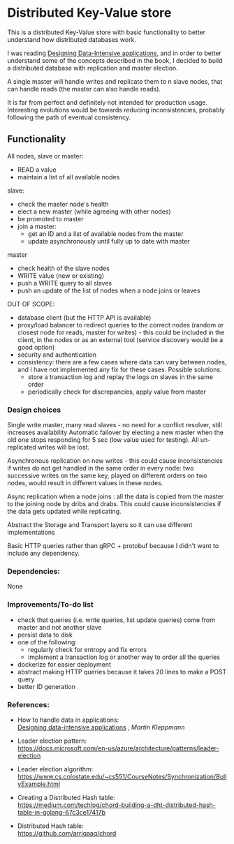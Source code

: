 # Distributed Key-Value store

This is a distributed Key-Value store with basic functionality to better
understand how distributed databases work.

I was reading [Designing Data-Intensive applications](https://www.goodreads.com/book/show/23463279-designing-data-intensive-applications),
and in order to better understand some of the concepts described in the book,
I decided to build a distributed database with replication and master election.

A single master will handle writes and replicate them to n slave nodes, that can
handle reads (the master can also handle reads).

It is far from perfect and definitely not intended for production usage.
Interesting evolutions would be towards reducing inconsistencies, probably
following the path of eventual consistency.

## Functionality

All nodes, slave or master:
- READ a value
- maintain a list of all available nodes

slave:
- check the master node's health
- elect a new master (while agreeing with other nodes)
- be promoted to master
- join a master:
    - get an ID and a list of available nodes from the master
    - update asynchronously until fully up to date with master

master
- check health of the slave nodes
- WRITE value (new or existing)
- push a WRITE query to all slaves
- push an update of the list of nodes when a node joins or leaves 

OUT OF SCOPE:
- database client (but the HTTP API is available)
- proxy/load balancer to redirect queries to the correct nodes (random or
closest node for reads, master for writes) - this could be included in the client,
    in the nodes or as an external tool (service discovery would be a good option)
- security and authentication
- consistency: there are a few cases where data can vary between nodes, and I have
not implemented any fix for these cases. Possible solutions:
    - store a transaction log and replay the logs on slaves in the same order
    - periodically check for discrepancies, apply value from master

### Design choices

Single write master, many read slaves - no need for a conflict resolver, still
increases availability
Automatic failover by electing a new master when the old one stops responding
for 5 sec (low value used for testing). All un-replicated writes will be lost.

Asynchronous replication on new writes - this could cause inconsistencies if
writes do not get handled in the same order in every node: two successive writes
on the same key, played on different orders on two nodes, would result in
different values in these nodes.  

Async replication when a node joins : all the data is copied from the master to
the joining node by dribs and drabs. This could cause inconsistencies if the
data gets updated while replicating.  

Abstract the Storage and Transport layers so it can use different implementations

Basic HTTP queries rather than gRPC + protobuf because I didn't want to include
any dependency.

### Dependencies:

None

### Improvements/To-do list

- check that queries (i.e. write queries, list update queries) come from master
    and not another slave
- persist data to disk
- one of the following:
    - regularly check for entropy and fix errors
    - implement a transaction log or another way to order all the queries
- dockerize for easier deployment
- abstract making HTTP queries because it takes 20 lines to make a POST query
- better ID generation

### References:

- How to handle data in applications:  
[Designing data-intensive applications](https://www.goodreads.com/book/show/23463279-designing-data-intensive-applications)
, *Martin Kleppmann*

- Leader election pattern:  
https://docs.microsoft.com/en-us/azure/architecture/patterns/leader-election

- Leader election algorithm:  
https://www.cs.colostate.edu/~cs551/CourseNotes/Synchronization/BullyExample.html

- Creating a Distributed Hash table:  
https://medium.com/techlog/chord-building-a-dht-distributed-hash-table-in-golang-67c3ce17417b

- Distributed Hash table:  
https://github.com/arriqaaq/chord
